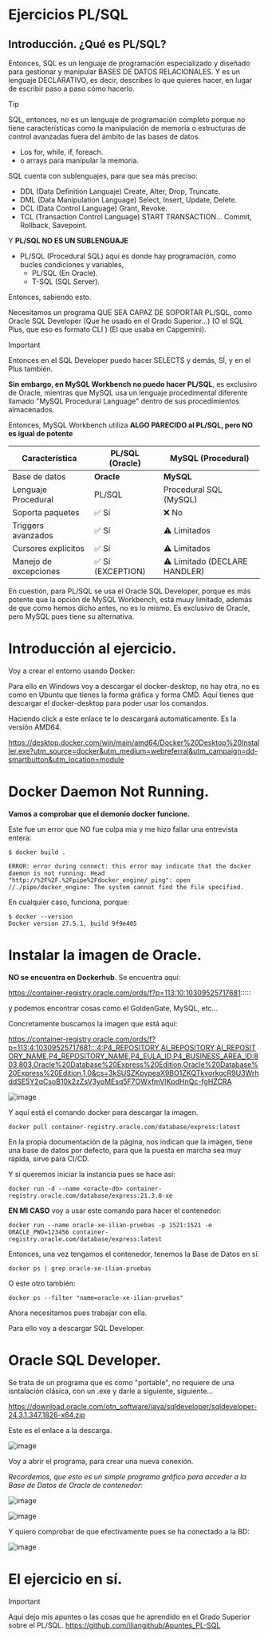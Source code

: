 # Ejercicios PL/SQL
## Introducción. ¿Qué es PL/SQL?

Entonces, SQL es un lenguaje de programación especializado y diseñado para gestionar y manipular BASES DE DATOS RELACIONALES. Y es un lenguaje DECLARATIVO, es decir, describes lo que quieres hacer, en lugar de escribir paso a paso cómo hacerlo.

>[!TIP]
> SQL, entonces, no es un lenguaje de programación completo porque no tiene características como la manipulación de memoria o estructuras de control avanzadas fuera del ámbito de las bases de datos.
>- Los for, while, if, foreach.
>- o arrays para manipular la memoria.
>

SQL cuenta con sublenguajes, para que sea más preciso:

- DDL (Data Definition Languaje) Create, Alter, Drop, Truncate.
- DML (Data Manipulation Language) Select, Insert, Update, Delete.
- DCL (Data Control Language) Grant, Revoke.
- TCL (Transaction Control Language) START TRANSACTION... Commit, Rollback, Savepoint.

Y **PL/SQL NO ES UN SUBLENGUAJE**
- PL/SQL (Procedural SQL) aquí es donde hay programación, como bucles condiciones y variables,
  - PL/SQL (En Oracle).
  - T-SQL (SQL Server).

Entonces, sabiendo esto.

Necesitamos un programa QUE SEA CAPAZ DE SOPORTAR PL/SQL, como Oracle SQL Developer (Que he usado en el Grado Superior...) (O el SQL Plus, que eso es formato CLI ) (El que usaba en Capgemini). 

>[!IMPORTANT]
>Entonces en el SQL Developer puedo hacer SELECTS y demás, SÍ, y en el Plus también.
>
>**Sin embargo, en MySQL Workbench no puedo hacer PL/SQL**, es exclusivo de Oracle, mientras que MySQL usa un lenguaje procedimental diferente llamado "MySQL Procedural Language" dentro de sus procedimientos almacenados.
>
>Entonces, MySQL Workbench utiliza **ALGO PARECIDO al PL/SQL, pero NO es igual de potente**
>
>| Característica | PL/SQL (Oracle) | MySQL (Procedural) |
>| ------------- | ------------- | ------------- |
>| Base de datos | **Oracle** | **MySQL** |
>| Lenguaje Procedural  | PL/SQL | Procedural SQL (MySQL) |
>| Soporta paquetes	  | ✅ Sí | ❌ No |
>| Triggers avanzados  | ✅ Sí | ⚠️ Limitados |
>| Cursores explícitos | ✅ Sí | ⚠️ Limitados  |
>| Manejo de excepciones  | ✅ Sí (EXCEPTION)  | ⚠️ Limitado (DECLARE HANDLER) |

En cuestión, para PL/SQL se usa el Oracle SQL Developer, porque es más potente que la opción de MySQL Workbench, está muuy limitado, además de que como hemos dicho antes, no es lo mismo. Es exclusivo de Oracle, pero MySQL pues tiene su alternativa.

# Introducción al ejercicio.
Voy a crear el entorno usando Docker:

Para ello en Windows voy a descargar el docker-desktop, no hay otra, no es como en Ubuntu que tienes la forma gráfica y forma CMD.
Aquí tienes que descargar el docker-desktop para poder usar los comandos.

Haciendo click a este enlace te lo descargará automaticamente. Es la versión AMD64.

https://desktop.docker.com/win/main/amd64/Docker%20Desktop%20Installer.exe?utm_source=docker&utm_medium=webreferral&utm_campaign=dd-smartbutton&utm_location=module

# Docker Daemon Not Running.
**Vamos a comprobar que el demonio docker funcione.**

Este fue un error que NO fue culpa mía y me hizo fallar una entrevista entera:

```
$ docker build .

ERROR: error during connect: this error may indicate that the docker daemon is not running: Head "http://%2F%2F.%2Fpipe%2Fdocker_engine/_ping": open //./pipe/docker_engine: The system cannot find the file specified.
```

En cualquier caso, funciona, porque:

```
$ docker --version
Docker version 27.5.1, build 9f9e405
```

# Instalar la imagen de Oracle.

**NO se encuentra en Dockerhub**. Se encuentra aquí:

https://container-registry.oracle.com/ords/f?p=113:10:10309525717681:::::

y podemos encontrar cosas como el GoldenGate, MySQL, etc...

Concretamente buscamos la imagen que está aquí:

https://container-registry.oracle.com/ords/f?p=113:4:10309525717681:::4:P4_REPOSITORY,AI_REPOSITORY,AI_REPOSITORY_NAME,P4_REPOSITORY_NAME,P4_EULA_ID,P4_BUSINESS_AREA_ID:803,803,Oracle%20Database%20Express%20Edition,Oracle%20Database%20Express%20Edition,1,0&cs=3kSUSZKpypeaX9BO1ZKQTkvorkgcR9U3WrhddSE5Y2qCsoB10k2zZsV3yoMEsq5F7OWxfmVlKpdHnQc-fgHZCRA

![image](https://github.com/user-attachments/assets/3e2f30b7-a029-4d17-a262-bb762c894bd8)

Y aquí está el comando docker para descargar la imagen.

```
docker pull container-registry.oracle.com/database/express:latest
```

En la propia documentación de la página, nos indican que la imagen, tiene una base de datos por defecto, para que la puesta en marcha sea muy rápida, sirve para CI/CD.

Y si queremos iniciar la instancia pues se hace así:

```
docker run -d --name <oracle-db> container-registry.oracle.com/database/express:21.3.0-xe
```

**EN MI CASO**  voy a usar este comando para hacer el contenedor:

```
docker run --name oracle-xe-ilian-pruebas -p 1521:1521 -e ORACLE_PWD=123456 container-registry.oracle.com/database/express:latest
```

Entonces, una vez tengamos el contenedor, tenemos la Base de Datos en sí. 

```
docker ps | grep oracle-xe-ilian-pruebas
```
O este otro también:
```
docker ps --filter "name=oracle-xe-ilian-pruebas"
```
Ahora necesitamos pues trabajar con ella.

Para ello voy a descargar SQL Developer.

# Oracle SQL Developer.

Se trata de un programa que es como "portable", no requiere de una isntalación clásica, con un .exe y darle a siguiente, siguiente...

https://download.oracle.com/otn_software/java/sqldeveloper/sqldeveloper-24.3.1.347.1826-x64.zip

Este es el enlace a la descarga.

![image](https://github.com/user-attachments/assets/1ad08265-9e49-4ca0-b9d8-5dbff6f24676)

Voy a abrir el programa, para crear una nueva conexión.

*Recordemos, que esto es un simple programa gráfico para acceder a la Base de Datos de Oracle de contenedor*:

![image](https://github.com/user-attachments/assets/156832e0-7f77-4c41-b2b7-9350049f2a5c)

![image](https://github.com/user-attachments/assets/543edf93-cbe9-4fcb-8c16-aceabd47afd1)

Y quiero comprobar de que efectivamente pues se ha conectado a la BD:

![image](https://github.com/user-attachments/assets/b9b4fbe8-144f-4279-9c09-efae314a0e45)

# El ejercicio en sí.

>[!IMPORTANT]
>Aquí dejo mis apuntes o las cosas que he aprendido en el Grado Superior sobre el PL/SQL.
> https://github.com/iliangithub/Apuntes_PL-SQL
>





